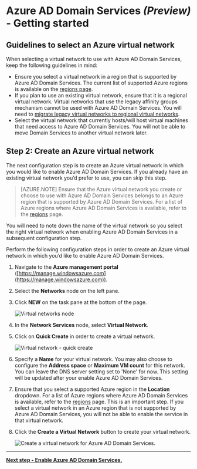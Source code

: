 <properties
	pageTitle="Azure Active Directory Domain Services preview: Getting Started | Microsoft Azure"
	description="Getting started with Azure Active Directory Domain Services"
	services="active-directory-ds"
	documentationCenter=""
	authors="mahesh-unnikrishnan"
	manager="udayh"
	editor="inhenk"/>

<tags
	ms.service="active-directory-ds"
	ms.workload="identity"
	ms.tgt_pltfrm="na"
	ms.devlang="na"
	ms.topic="article"
	ms.date="10/12/2015"
	ms.author="maheshu"/>

# Azure AD Domain Services *(Preview)* - Getting started

## Guidelines to select an Azure virtual network
When selecting a virtual network to use with Azure AD Domain Services, keep the following guidelines in mind:

- Ensure you select a virtual network in a region that is supported by Azure AD Domain Services. The current list of supported Azure regions is available on the [regions page](active-directory-ds-regions.md).
- If you plan to use an existing virtual network, ensure that it is a regional virtual network. Virtual networks that use the legacy affinity groups mechanism cannot be used with Azure AD Domain Services. You will need to [migrate legacy virtual networks to regional virtual networks](../virtual-networks-migrate-to-regional-vnet.md).
- Select the virtual network that currently hosts/will host virtual machines that need access to Azure AD Domain Services. You will not be able to move Domain Services to another virtual network later.


## Step 2: Create an Azure virtual network
The next configuration step is to create an Azure virtual network in which you would like to enable Azure AD Domain Services. If you already have an existing virtual network you’d prefer to use, you can skip this step.

> [AZURE.NOTE] Ensure that the Azure virtual network you create or choose to use with Azure AD Domain Services belongs to an Azure region that is supported by Azure AD Domain Services. For a list of Azure regions where Azure AD Domain Services is available, refer to the [regions](active-directory-ds-regions.md) page.

You will need to note down the name of the virtual network so you select the right virtual network when enabling Azure AD Domain Services in a subsequent configuration step.

Perform the following configuration steps in order to create an Azure virtual network in which you’d like to enable Azure AD Domain Services.

1. Navigate to the **Azure management portal** ([https://manage.windowsazure.com](https://manage.windowsazure.com)).
2. Select the **Networks** node on the left pane.
3. Click **NEW** on the task pane at the bottom of the page.

    ![Virtual networks node](./media/active-directory-domain-services-getting-started/virtual-networks.png)

4. In the **Network Services** node, select **Virtual Network**.
5. Click on **Quick Create** in order to create a virtual network.

    ![Virtual network - quick create](./media/active-directory-domain-services-getting-started/virtual-network-quickcreate.png)

6. Specify a **Name** for your virtual network. You may also choose to configure the **Address space** or **Maximum VM count** for this network. You can leave the DNS server setting set to 'None' for now. This setting will be updated after your enable Azure AD Domain Services.
7. Ensure that you select a supported Azure region in the **Location** dropdown. For a list of Azure regions where Azure AD Domain Services is available, refer to the [regions](active-directory-ds-regions.md) page. This is an important step. If you select a virtual network in an Azure region that is not supported by Azure AD Domain Services, you will not be able to enable the service in that virtual network.
8. Click the **Create a Virtual Network** button to create your virtual network.

    ![Create a virtual network for Azure AD Domain Services.](./media/active-directory-domain-services-getting-started/create-vnet.png)

---
[**Next step - Enable Azure AD Domain Services.**](active-directory-ds-getting-started-enableaadds.md)
